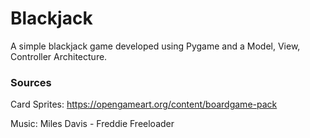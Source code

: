 # Blackjack

A simple blackjack game developed using Pygame and a Model, View, Controller Architecture.



### Sources

Card Sprites: https://opengameart.org/content/boardgame-pack

Music: Miles Davis - Freddie Freeloader